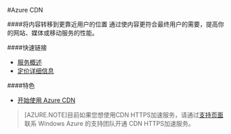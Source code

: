 <properties linkid="dev-net-Cloud-Service" urlDisplayName="Microsoft Azure CDN" pageTitle="CDN - Azure 微软云" metaKeywords="CDN,HTTPS加速,分布式存储" description="将内容转移到更靠近用户的位置。通过使内容更符合最终用户的需要，提高你的网站、媒体或移动服务的性能。" metaCanonical="" services="CDN" documentationCenter="Services" title="Move your content closer to your users" authors="" solutions="" manager="" editor="" />

<tags ms.service="cdn" ms.date="" wacn.date=""/>

#Azure CDN

####将内容转移到更靠近用户的位置
通过使内容更符合最终用户的需要，提高你的网站、媒体或移动服务的性能。

####快速链接

-   [服务概述](/home/features/caching/)
-   [定价详细信息](/home/features/caching/#price)

####特色

-   [开始使用 Azure CDN](/zh-cn/documentation/articles/cdn-how-to-use/)


>  [AZURE.NOTE]目前如果您想使用CDN HTTPS加速服务，请通过[支持页面](/support/contact/)联系 Windows Azure 的支持团队开通 CDN HTTPS加速服务。
